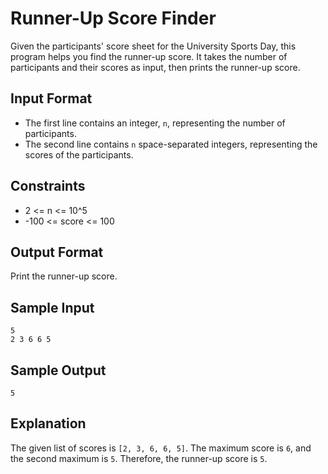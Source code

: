 # Runner-Up Score Finder

Given the participants' score sheet for the University Sports Day, this program helps you find the runner-up score. It takes the number of participants and their scores as input, then prints the runner-up score.

## Input Format

- The first line contains an integer, `n`, representing the number of participants.
- The second line contains `n` space-separated integers, representing the scores of the participants.

## Constraints

- 2 <= n <= 10^5
- -100 <= score <= 100

## Output Format

Print the runner-up score.

## Sample Input

```
5
2 3 6 6 5
```

## Sample Output

```
5
```

## Explanation

The given list of scores is `[2, 3, 6, 6, 5]`. The maximum score is `6`, and the second maximum is `5`. Therefore, the runner-up score is `5`.